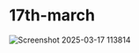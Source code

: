 # 17th-march
![Screenshot 2025-03-17 113814](https://github.com/user-attachments/assets/1c2a660d-855c-47d8-915b-317967d51cc5)
